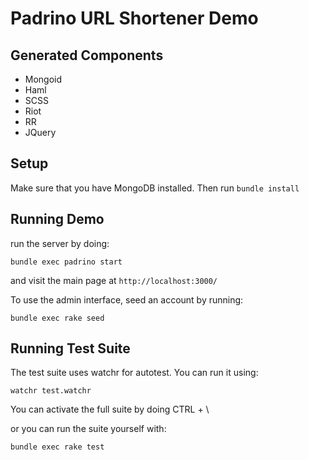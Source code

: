 # Padrino URL Shortener Demo #

## Generated Components

* Mongoid
* Haml
* SCSS
* Riot
* RR
* JQuery

## Setup

Make sure that you have MongoDB installed. Then run `bundle install`

## Running Demo

run the server by doing:

    bundle exec padrino start

and visit the main page at `http://localhost:3000/`

To use the admin interface, seed an account by running:

    bundle exec rake seed

## Running Test Suite

The test suite uses watchr for autotest. You can run it using:

    watchr test.watchr

You can activate the full suite by doing CTRL + \

or you can run the suite yourself with:

    bundle exec rake test
